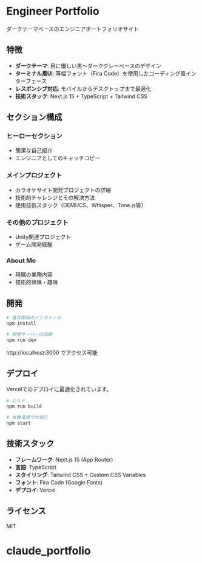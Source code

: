 # Engineer Portfolio

ダークテーマベースのエンジニアポートフォリオサイト

## 特徴

- **ダークテーマ**: 目に優しい黒〜ダークグレーベースのデザイン
- **ターミナル風UI**: 等幅フォント（Fira Code）を使用したコーディング風インターフェース
- **レスポンシブ対応**: モバイルからデスクトップまで最適化
- **技術スタック**: Next.js 15 + TypeScript + Tailwind CSS

## セクション構成

### ヒーローセクション
- 簡潔な自己紹介
- エンジニアとしてのキャッチコピー

### メインプロジェクト
- カラオケサイト開発プロジェクトの詳細
- 技術的チャレンジとその解決方法
- 使用技術スタック（DEMUCS、Whisper、Tone.js等）

### その他のプロジェクト
- Unity関連プロジェクト
- ゲーム開発経験

### About Me
- 現職の業務内容
- 技術的興味・趣味

## 開発

```bash
# 依存関係のインストール
npm install

# 開発サーバーの起動
npm run dev
```

http://localhost:3000 でアクセス可能

## デプロイ

Vercelでのデプロイに最適化されています。

```bash
# ビルド
npm run build

# 本番環境での実行
npm start
```

## 技術スタック

- **フレームワーク**: Next.js 15 (App Router)
- **言語**: TypeScript
- **スタイリング**: Tailwind CSS + Custom CSS Variables
- **フォント**: Fira Code (Google Fonts)
- **デプロイ**: Vercel

## ライセンス

MIT
# claude_portfolio
